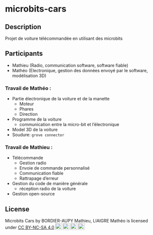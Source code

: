 # microbits-cars

## Description
Projet de voiture télécommandée en utilisant des microbits

## Participants

- Mathieu (Radio, communication software, software fiable)
- Mathéo (Electronique, gestion des données envoyé par le software, modélisation 3D)

### Travail de  Mathéo :
-	Partie électronique de la voiture et de la manette
    -	Moteur
    -	Phares
    -	Direction
-	Programme de la voiture
    -	communication entre la micro-bit et l’électronique
-	Model 3D de la voiture
-	Soudure: `grove connector`
### Travail de Mathieu :
-	Télécommande
    -	Gestion radio
    -	Envoie de commande personnalisé
    -	Communication fiable
    -	Rattrapage d’erreur
-	Gestion du code de manière générale
    -	réception radio de la voiture
-	Gestion open-source

## License
 <p xmlns:cc="http://creativecommons.org/ns#" xmlns:dct="http://purl.org/dc/terms/"><span property="dct:title">Microbits Cars</span> by <span property="cc:attributionName">BORDIER-AUPY Mathieu, LIAIGRE Mathéo</span> is licensed under <a href="https://creativecommons.org/licenses/by-nc-sa/4.0/?ref=chooser-v1" target="_blank" rel="license noopener noreferrer" style="display:inline-block;">CC BY-NC-SA 4.0<img style="height:22px!important;margin-left:3px;vertical-align:text-bottom;" src="https://mirrors.creativecommons.org/presskit/icons/cc.svg?ref=chooser-v1" alt=""><img style="height:22px!important;margin-left:3px;vertical-align:text-bottom;" src="https://mirrors.creativecommons.org/presskit/icons/by.svg?ref=chooser-v1" alt=""><img style="height:22px!important;margin-left:3px;vertical-align:text-bottom;" src="https://mirrors.creativecommons.org/presskit/icons/nc.svg?ref=chooser-v1" alt=""><img style="height:22px!important;margin-left:3px;vertical-align:text-bottom;" src="https://mirrors.creativecommons.org/presskit/icons/sa.svg?ref=chooser-v1" alt=""></a></p> 
